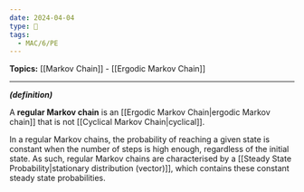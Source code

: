 ```yaml
---
date: 2024-04-04
type: 🧠
tags:
  - MAC/6/PE
---
```


**Topics:** [[Markov Chain]] - [[Ergodic Markov Chain]]

---

_**(definition)**_

A **regular Markov chain** is an [[Ergodic Markov Chain|ergodic Markov chain]] that is not [[Cyclical Markov Chain|cyclical]].

In a regular Markov chains, the probability of reaching a given state is constant when the number of steps is high enough, regardless of the initial state. As such, regular Markov chains are characterised by a [[Steady State Probability|stationary distribution (vector)]], which contains these constant steady state probabilities. 